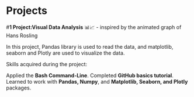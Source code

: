 # Projects
#**1 Project:Visual Data Analysis** 📊📈 - inspired by the animated graph of Hans Rosling

In this project, Pandas library is used to read the data, and matplotlib, seaborn and Plotly are used to visualize the data.

Skills acquired during the project:

Applied the **Bash Command-Line**.
Completed **GitHub basics tutorial**.
Learned to work with **Pandas, Numpy**, and **Matplotlib, Seaborn, and Plotly** packages.
